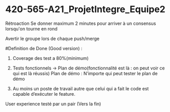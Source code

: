# 420-565-A21_ProjetIntegre_Equipe2

Rétroaction
Se donner maximum 2 minutes pour arriver à un consensus lorsqu'on tourne en rond

Avertir le groupe lors de chaque push/merge

#Definition de Done (Good version) :

1. Coverage des test a 80%(minimum)

2. Tests fonctionnels → Plan de démo(fonctionnalité est là : on peut voir ce qui est là réussis) Plan de démo : N’importe qui peut tester le plan de démo

3. Au moins un poste de travail autre que celui qui a fait le code est capable d’exécuter le feature.

User experience testé par un pair (Vers la fin)
